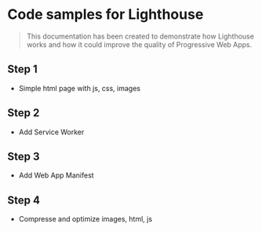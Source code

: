 # Code samples for Lighthouse
> This documentation has been created to demonstrate how Lighthouse works and how it could improve the quality of Progressive Web Apps.

## Step 1
- Simple html page with js, css, images

## Step 2
- Add Service Worker

## Step 3
- Add Web App Manifest

## Step 4
- Compresse and optimize images, html, js
